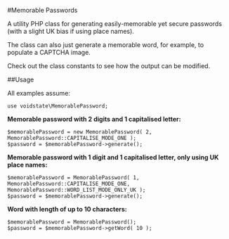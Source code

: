 #Memorable Passwords

A utility PHP class for generating easily-memorable yet secure passwords (with a slight UK bias if using place names).

The class can also just generate a memorable word, for example, to populate a CAPTCHA image.

Check out the class constants to see how the output can be modified.

##Usage

All examples assume:

~~~~
use voidstate\MemorablePassword;
~~~~

**Memorable password with 2 digits and 1 capitalised letter:**

~~~~
$memorablePassword = new MemorablePassword( 2, MemorablePassword::CAPITALISE_MODE_ONE );
$password = $memorablePassword->generate();
~~~~

**Memorable password with 1 digit and 1 capitalised letter, only using UK place names:**

~~~~
$memorablePassword = MemorablePassword( 1, MemorablePassword::CAPITALISE_MODE_ONE, MemorablePassword::WORD_LIST_MODE_ONLY_UK );
$password = $memorablePassword->generate();
~~~~

**Word with length of up to 10 characters:**

~~~~
$memorablePassword = MemorablePassword();
$password = $memorablePassword->getWord( 10 );
~~~~